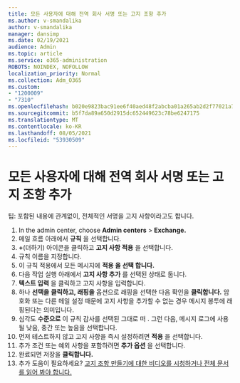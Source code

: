 ```yaml
---
title: 모든 사용자에 대해 전역 회사 서명 또는 고지 조항 추가
ms.author: v-smandalika
author: v-smandalika
manager: dansimp
ms.date: 02/19/2021
audience: Admin
ms.topic: article
ms.service: o365-administration
ROBOTS: NOINDEX, NOFOLLOW
localization_priority: Normal
ms.collection: Adm_O365
ms.custom:
- "1200009"
- "7310"
ms.openlocfilehash: b020e9823bac91ee6f40aed48f2abcba01a265ab2d2f77021a745e69af5a5366
ms.sourcegitcommit: b5f7da89a650d2915dc652449623c78be6247175
ms.translationtype: MT
ms.contentlocale: ko-KR
ms.lasthandoff: 08/05/2021
ms.locfileid: "53930509"
---
```

# <a name="add-a-global-company-signature-or-disclaimer-for-all-users"></a>모든 사용자에 대해 전역 회사 서명 또는 고지 조항 추가

팁: 포함된 내용에 관계없이, 전체적인 서명을 고지 사항이라고도 합니다.

1. In the admin center, choose **Admin centers**  >  **Exchange.**
2. 메일 흐름 아래에서 **규칙** 을 선택합니다.
3. **+**(더하기) 아이콘을 클릭하고 **고지 사항 적용** 을 선택합니다.
4. 규칙 이름을 지정합니다.
5. 이 규칙 적용에서 모든 메시지에 **적용 을 선택 합니다.**
6. 다음 작업 실행 아래에서 **고지 사항 추가** 를 선택된 상태로 둡니다.
7. **텍스트 입력** 을 클릭하고 고지 사항을 입력합니다.
8. 하나 **선택을** **클릭하고, 래핑을** 옵션으로 래핑을 선택한 다음 확인을 **클릭합니다.** 암호화 또는 다른 메일 설정 때문에 고지 사항을 추가할 수 없는 경우 메시지 봉투에 래핑된다는 의미입니다.
9. 심각도 **수준으로** 이 규칙 감사를 선택된 그대로 떠 . 그런 다음, 메시지 로그에 사용될 낮음, 중간 또는 높음을 선택합니다.
10. 먼저 테스트하지 않고 고지 사항을 즉시 설정하려면 **적용** 을 선택합니다.
11. 추가 조건 또는 예외 사항을 포함하려면 **추가 옵션** 을 선택합니다.
12. 완료되면 저장을 **클릭합니다.**
13. 추가 도움이 필요하세요? [고지 조항 만들기에 대한 비디오를 시청하거나 전체 문서를 읽어 봐야 합니다.](https://support.office.com/article/2d75860f-c527-4352-a7f6-73eba54c0c72?wt.mc_id=Chat_GlobalSignature)